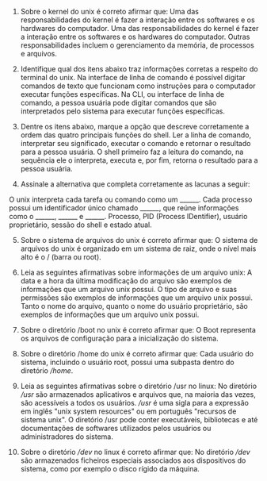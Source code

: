 1. Sobre o kernel do unix é correto afirmar que:
Uma das responsabilidades do kernel é fazer a interação entre os softwares e os hardwares do computador.
Uma das responsabilidades do kernel é fazer a interação entre os softwares e os hardwares do computador. Outras responsabilidades incluem o gerenciamento da memória, de processos e arquivos.

2. Identifique qual dos itens abaixo traz informações corretas a respeito do terminal do unix.
Na interface de linha de comando é possível digitar comandos de texto que funcionam como instruções para o computador executar funções específicas.
Na CLI, ou interface de linha de comando, a pessoa usuária pode digitar comandos que são interpretados pelo sistema para executar funções específicas.

3. Dentre os itens abaixo, marque a opção que descreve corretamente a ordem das quatro principais funções do shell.
Ler a linha de comando, interpretar seu significado, executar o comando e retornar o resultado para a pessoa usuária.
O shell primeiro faz a leitura do comando, na sequência ele o interpreta, executa e, por fim, retorna o resultado para a pessoa usuária.

4. Assinale a alternativa que completa corretamente as lacunas a seguir:

O unix interpreta cada tarefa ou comando como um ______. Cada processo possui um identificador único chamado ______, que reúne informações como o ______, ______ e ______.
Processo, PID (Process IDentifier), usuário proprietário, sessão do shell e estado atual.

5. Sobre o sistema de arquivos do unix é correto afirmar que:
O sistema de arquivos do unix é organizado em um sistema de raiz, onde o nível mais alto é o / (barra ou root).

6. Leia as seguintes afirmativas sobre informações de um arquivo unix:
A data e a hora da última modificação do arquivo são exemplos de informações que um arquivo unix possui.
O tipo de arquivo e suas permissões são exemplos de informações que um arquivo unix possui.
Tanto o nome do arquivo, quanto o nome do usuário proprietário, são exemplos de informações que um arquivo unix possui.

7. Sobre o diretório /boot no unix é correto afirmar que:
O Boot representa os arquivos de configuração para a inicialização do sistema.

8. Sobre o diretório /home do unix é correto afirmar que:
Cada usuário do sistema, incluindo o usuário root, possui uma subpasta dentro do diretório _/home_.

9. Leia as seguintes afirmativas sobre o diretório /usr no linux:
No diretório _/usr_ são armazenados aplicativos e arquivos que, na maioria das vezes, são acessíveis a todos os usuários.
_/usr_ é uma sigla para a expressão em inglês "unix system resources" ou em português "recursos de sistema unix".
O diretório /usr pode conter executáveis, bibliotecas e até documentações de softwares utilizados pelos usuários ou administradores do sistema.

10. Sobre o diretório _/dev_ no linux é correto afirmar que:
No diretório _/dev_ são armazenados ficheiros especiais associados aos dispositivos do sistema, como por exemplo o disco rígido da máquina.
